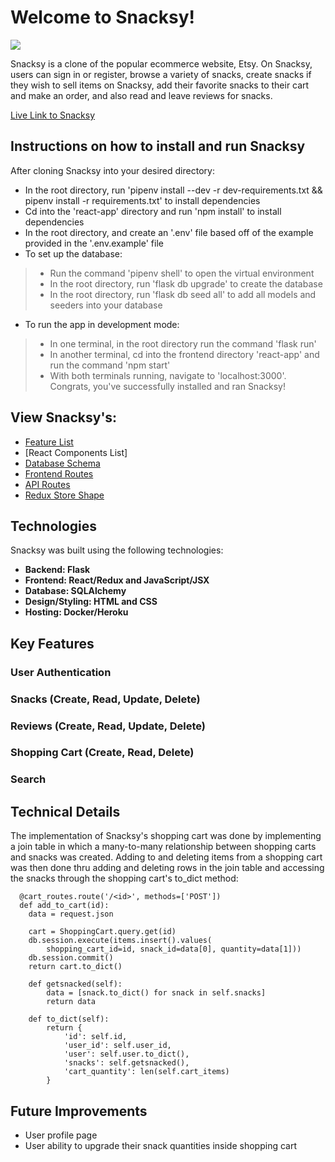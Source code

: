 <h1>Welcome to Snacksy!</h1>

<img src="https://i.postimg.cc/VkvM9qZQ/Screen-Shot-2022-07-31-at-12-22-34-AM.png"></img>

Snacksy is a clone of the popular ecommerce website, Etsy. On Snacksy, users can sign in or register, browse a variety of snacks, create snacks if they wish to sell items on Snacksy, add their favorite snacks to their cart and make an order, and also read and leave reviews for snacks.

[Live Link to Snacksy](https://snacksy.herokuapp.com/)

## Instructions on how to install and run Snacksy
After cloning Snacksy into your desired directory:
* In the root directory, run 'pipenv install --dev -r dev-requirements.txt && pipenv install -r requirements.txt' to install dependencies
* Cd into the 'react-app' directory and run 'npm install' to install dependencies
* In the root directory, and create an '.env' file based off of the example provided in the '.env.example' file
* To set up the database:
> * Run the command 'pipenv shell' to open the virtual environment
> * In the root directory, run 'flask db upgrade' to create the database
> * In the root directory, run 'flask db seed all' to add all models and seeders into your database
* To run the app in development mode: 
> * In one terminal, in the root directory run the command 'flask run'
> * In another terminal, cd into the frontend directory 'react-app' and run the command 'npm start'
> * With both terminals running, navigate to 'localhost:3000'. Congrats, you've successfully installed and ran Snacksy!

## View Snacksy's:
* [Feature List](https://github.com/joshsalcido/Snacksy/wiki/MVP-Feature-List)
* [React Components List]
* [Database Schema](https://github.com/joshsalcido/Snacksy/wiki/Database-Schema)
* [Frontend Routes](https://github.com/joshsalcido/Snacksy/wiki/Frontend-Routes)
* [API Routes](https://github.com/joshsalcido/Snacksy/wiki/API-Routes)
* [Redux Store Shape](https://github.com/joshsalcido/Snacksy/wiki/State-Shape)


## Technologies
Snacksy was built using the following technologies:
* **Backend: Flask**
* **Frontend: React/Redux and JavaScript/JSX**
* **Database: SQLAlchemy**
* **Design/Styling: HTML and CSS**
* **Hosting: Docker/Heroku**

## Key Features

### User Authentication

### Snacks (Create, Read, Update, Delete)

### Reviews (Create, Read, Update, Delete)

### Shopping Cart (Create, Read, Delete)

### Search

## Technical Details
The implementation of Snacksy's shopping cart was done by implementing a join table in which a many-to-many relationship between shopping carts and snacks was created. Adding to and deleting items from a shopping cart was then done thru adding and deleting rows in the join table and accessing the snacks through the shopping cart's to_dict method:
```
  @cart_routes.route('/<id>', methods=['POST'])
  def add_to_cart(id):
    data = request.json

    cart = ShoppingCart.query.get(id)
    db.session.execute(items.insert().values(
        shopping_cart_id=id, snack_id=data[0], quantity=data[1]))
    db.session.commit()
    return cart.to_dict()
```
```
    def getsnacked(self):
        data = [snack.to_dict() for snack in self.snacks]
        return data

    def to_dict(self):
        return {
            'id': self.id,
            'user_id': self.user_id,
            'user': self.user.to_dict(),
            'snacks': self.getsnacked(),
            'cart_quantity': len(self.cart_items)
        }
```

## Future Improvements
* User profile page
* User ability to upgrade their snack quantities inside shopping cart
